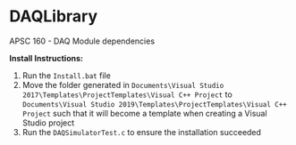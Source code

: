 # DAQLibrary
APSC 160 - DAQ Module dependencies

**Install Instructions:**
1. Run the `Install.bat` file
2. Move the folder generated in `Documents\Visual Studio 2017\Templates\ProjectTemplates\Visual C++ Project` to `Documents\Visual Studio 2019\Templates\ProjectTemplates\Visual C++ Project` such that it will become a template when creating a Visual Studio project
3. Run the `DAQSimulatorTest.c` to ensure the installation succeeded
